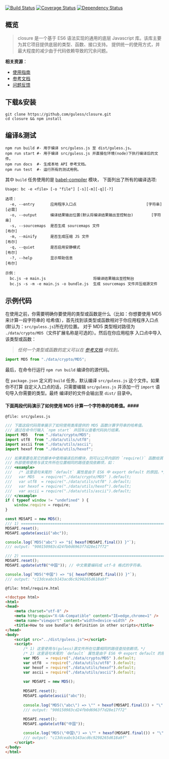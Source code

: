 [![Build Status](https://travis-ci.org/guless/closure.svg?branch=dev)](https://travis-ci.org/guless/closure) [![Coverage Status](https://coveralls.io/repos/github/guless/closure/badge.svg?branch=dev)](https://coveralls.io/github/guless/closure?branch=dev) [![Dependency Status](https://www.versioneye.com/user/projects/577df14391aab50027c6ca56/badge.svg?style=flat-square)](https://www.versioneye.com/user/projects/577df14391aab50027c6ca56)


## 概览 ##
> closure 是一个基于 ES6 语法实现的通用的底层 Javascript 库。该库主要为其它项目提供底层的类型、函数、接口支持。
> 提供统一的使用方式，并最大程度的减少由于代码依赖导致的冗余问题。

**相关资源**：
- [使用指南](http://docs.guless.com/tutorial/)
- [参考文档](http://docs.guless.com/)
- [问题反馈](https://github.com/guless/closure/issues)

## 下载&安装 ##
```shell
git clone https://github.com/guless/closure.git
cd closure && npm install
```

## 编译&测试 ##
```shell
npm run build #- 用于编译 src/guless.js 至 dist/guless.js。
npm run start #- 用于编译 src/guless.js 并直接在环境(node)下执行编译后的文件。
npm run docs  #- 生成本地 API 参考文档。
npm run test  #- 运行所有的测试用例。
```

其中 `build` 任务使用的是 [babel-compiler](https://github.com/guless/babel-compiler) 模块，
下面列出了所有的编译选项:
```
Usage: bc -e <file> [-o "file"] [-s][-m][-q][-?]

选项：
  -e, --entry       应用程序入口点                               [字符串] [必需]
  -o, --output      编译结果输出位置(默认将编译结果输出至控制台)        [字符串]
  -s, --sourcemaps  是否生成 sourcemaps 文件                              [布尔]
  -m, --minify      是否生成压缩 JS 文件                                  [布尔]
  -q, --quiet       是否启用安静模式                                      [布尔]
  -?, --help        显示帮助信息                                          [布尔]

示例：
  bc.js -e main.js                     将编译结果输出至控制台
  bc.js -s -m -e main.js -o bundle.js  生成 sourcemaps 文件并压缩源文件
```

## 示例代码 ##
在使用之前，你需要明确你要使用的类型或函数是什么（比如：你想要使用 MD5 来计算一段字符串的
哈希值），首先找到该类型或函数相对于你应用程序入口点(默认为：`src/guless.js`)所在的位置。
对于 MD5 类型相对路径为 `./data/crypto/MD5`（文件扩展名称是可选的）。然后在你应用程序
入口点中导入该类型或函数：

> _任何一个类型或函数的定义可以在 [参考文档](http://docs.guless.com/) 中找到。_

```javascript
import MD5 from "./data/crypto/MD5";
```

最后，在命令行运行 `npm run build` 编译你的源代码。

在 `package.json` 定义的 `build` 任务，默认编译 `src/guless.js` 这个文件。如果你不打算
自定义入口点的话，只需要编辑 `src/guless.js` 并添加一行 `import` 语句导入你需要的类型。最终
编译好的文件会输出至 `dist/` 目录中。


#### 下面两段代码演示了如何使用 MD5 计算一个字符串的哈希值。####
`@file: src/guless.js`
```javascript
/// 下面这段代码简单展示了如何使用类库提供的 MD5 函数计算字符串的哈希值。
/// 通过在命令行输入 `npm start` 并回车以查看代码执行结果。
import MD5   from "./data/crypto/MD5";
import utf8  from "./data/utils/utf8";
import ascii from "./data/utils/ascii";
import hexof from "./data/utils/hexof";

/// 如果需要在其它的脚本中使用编译后的模块，则可以公开内部的 `require()` 函数给其它的脚本使用。
/// 外部使用使用与该文件所在位置相同的路径查找依赖项，如：
/// <example>
///   /* 这里语句末尾的 `default` 属性是由于 ES6 中 export default 的原因。*/
///   var MD5   = require("./data/crypto/MD5" ).default;
///   var utf8  = require("./data/utils/utf8" ).default;
///   var hexof = require("./data/utils/hexof").default;
///   var ascii = require("./data/utils/ascii").default;
/// </example>
if ( typeof window != "undefined" ) {
    window.require = require;
}

const MD5API = new MD5();
/// 1) =========================================================================
MD5API.reset();
MD5API.update(ascii("abc"));

console.log(`MD5("abc") => "${ hexof(MD5API.final()) }"`); 
/// output: "900150983cd24fb0d6963f7d28e17f72"

/// 2) =========================================================================
MD5API.reset();
MD5API.update(utf8("中国")); // 中文需要编码成 utf-8 格式的字符串。

console.log(`MD5("中国") => "${ hexof(MD5API.final()) }"`);
/// output: "c13dceabcb143acd6c9298265d618a9f"
```

`@file: html/require.html`
```html
<!doctype html>
<html>
<head>
    <meta charset="utf-8" />
    <meta http-equiv="X-UA-Compatible" content="IE=edge,chrome=1" />
    <meta name="viewport" content="width=device-width" />
    <title>How to use bundle's definition in other scripts</title>
</head>
<body>
    <script src="../dist/guless.js"></script>
    <script>
        /* 1) 这里使用与(guless)源文件所在位置相同的路径查找依赖项。*/
        /* 2) 这里语句末尾的 `default` 属性是由于 ES6 中 export default 的原因。*/
        var MD5   = require("./data/crypto/MD5" ).default;
        var utf8  = require("./data/utils/utf8" ).default;
        var hexof = require("./data/utils/hexof").default;
        var ascii = require("./data/utils/ascii").default;
        
        var MD5API = new MD5();
        
        MD5API.reset();
        MD5API.update(ascii("abc"));
        
        console.log("MD5(\"abc\") => \"" + hexof(MD5API.final()) + "\" (html script)"); 
        /// output: "900150983cd24fb0d6963f7d28e17f72"
        
        MD5API.reset();
        MD5API.update(utf8("中国"));

        console.log("MD5(\"中国\") => \"" + hexof(MD5API.final()) + "\" (html script)"); 
        /// output: "c13dceabcb143acd6c9298265d618a9f"
    </script>
</body>
</html>
```
